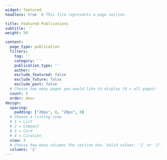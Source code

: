 ```yaml
---
widget: featured
headless: true  # This file represents a page section.

title: Featured Publications
subtitle: ''
weight: 50

content:
  page_type: publication
  filters:
    tag: ''
    category: ''
    publication_type: ''
    author: ''
    exclude_featured: false
    exclude_future: false
    exclude_past: false
  # Choose how many pages you would like to display (0 = all pages)
  count: 5
  order: desc
design:
  spacing:
    padding: ["20px", 0, "20px", 0]
  # Choose a listing view
  # 1 = List
  # 2 = Compact
  # 3 = Card
  # 4 = Citation
  view: 3
  # Choose how many columns the section has. Valid values: '1' or '2'.
  columns: '2'
---
```


